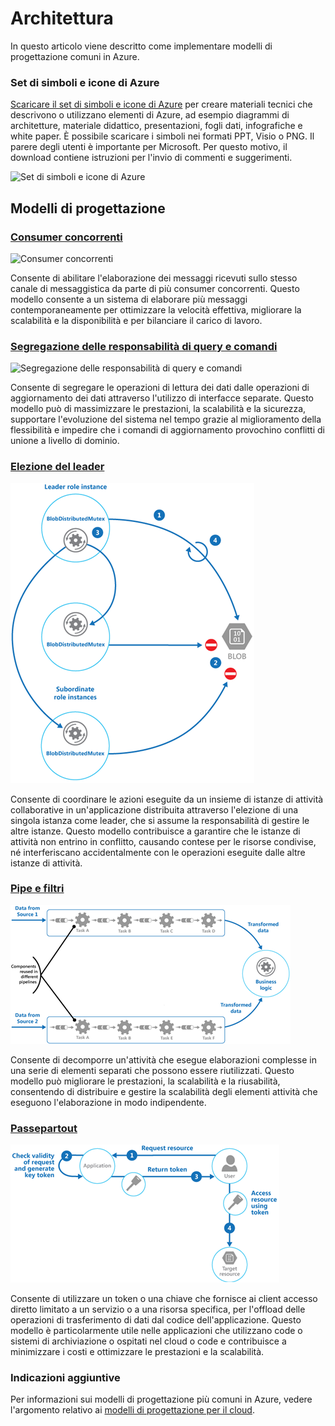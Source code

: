 <properties  linkid="" urlDisplayName="" pageTitle="Architecture" metaKeywords="" description="Architecture overview that covers common design patterns" metaCanonical="" services="" documentationCenter="" videoId="" scriptId="" title="Architecture Overview" authors="waltpo" solutions="" manager="bjsmith" editor="mattshel" />

# Architettura

In questo articolo viene descritto come implementare modelli di progettazione comuni in Azure.

### Set di simboli e icone di Azure

[Scaricare il set di simboli e icone di Azure][1] per creare materiali
tecnici che descrivono o utilizzano elementi di Azure, ad esempio diagrammi di architetture, materiale didattico, presentazioni, fogli dati, infografiche e white paper. È possibile scaricare i simboli nei formati PPT, Visio o PNG. Il parere degli utenti è importante per Microsoft. Per questo motivo, il download contiene istruzioni per l\'invio di commenti e suggerimenti.

![Set di simboli e icone di
Azure](./media/architecture-overview/AzureSymbols.png)

## Modelli di progettazione

### [Consumer concorrenti][2]

![Consumer
concorrenti](./media/architecture-overview/CompetingConsumers.png)

Consente di abilitare l\'elaborazione dei messaggi ricevuti sullo stesso canale di messaggistica da parte di più consumer concorrenti. Questo modello consente a un sistema di elaborare più messaggi contemporaneamente per ottimizzare la velocità effettiva, migliorare la scalabilità e la disponibilità e per bilanciare il carico di lavoro.

### [Segregazione delle responsabilità di query e comandi][3]

![Segregazione delle responsabilità di query e
comandi](./media/architecture-overview/CQRS.png)

Consente di segregare le operazioni di lettura dei dati dalle operazioni di aggiornamento dei dati attraverso l\'utilizzo di interfacce separate. Questo modello può di massimizzare le prestazioni, la scalabilità e la sicurezza, supportare l\'evoluzione del sistema nel tempo grazie al miglioramento della flessibilità e impedire che i comandi di aggiornamento provochino conflitti di unione a livello di dominio.

### [Elezione del leader][4]

![Elezione del leader](./media/architecture-overview/LeaderElection.png)

Consente di coordinare le azioni eseguite da un insieme di istanze di attività collaborative in un\'applicazione distribuita attraverso l\'elezione di una singola istanza come leader, che si assume la responsabilità di gestire le altre istanze. Questo modello contribuisce a garantire che le istanze di attività non entrino in conflitto, causando contese per le risorse condivise, né interferiscano accidentalmente con le operazioni eseguite dalle altre istanze di attività.

### [Pipe e filtri][5]

![Pipe e filtri](./media/architecture-overview/PipesAndFilters.png)

Consente di decomporre un\'attività che esegue elaborazioni complesse in una serie di elementi separati che possono essere riutilizzati. Questo modello può migliorare le prestazioni, la scalabilità e la riusabilità, consentendo di distribuire e gestire la scalabilità degli elementi attività che eseguono l\'elaborazione in modo indipendente.

### [Passepartout][6]

![Passepartout](./media/architecture-overview/ValetKey.png)

Consente di utilizzare un token o una chiave che fornisce ai client accesso diretto limitato a un servizio o a una risorsa specifica, per l\'offload delle operazioni di trasferimento di dati dal codice dell\'applicazione. Questo modello è particolarmente utile nelle applicazioni che utilizzano code o sistemi di archiviazione o ospitati nel cloud o code e contribuisce a minimizzare i costi e ottimizzare le prestazioni e la scalabilità.

### Indicazioni aggiuntive

Per informazioni sui modelli di progettazione più comuni in Azure, vedere l\'argomento relativo ai [modelli di progettazione per il cloud][7].



[1]: http://www.microsoft.com/en-us/download/details.aspx?id=41937
[2]: http://msdn.microsoft.com/en-us/library/dn568101.aspx
[3]: http://msdn.microsoft.com/en-us/library/dn568103.aspx
[4]: http://msdn.microsoft.com/en-us/library/dn568104.aspx
[5]: http://msdn.microsoft.com/en-us/library/dn568100.aspx
[6]: http://msdn.microsoft.com/en-us/library/dn568102.aspx
[7]: http://msdn.microsoft.com/en-us/library/dn568099.aspx